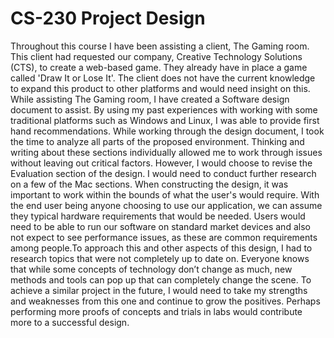 # CS-230 Project Design


Throughout this course I have been assisting a client, The Gaming room. This client had requested our company, Creative Technology Solutions (CTS), to create a web-based game. They already have in place a game called 'Draw It or Lose It'. The client does not have the current knowledge to expand this product to other platforms and would need insight on this. While assisting The Gaming room, I have created a Software design document to assist. By using my past experiences with working with some traditional platforms such as Windows and Linux, I was able to provide first hand recommendations.
	While working through the design document, I took the time to analyze all parts of the proposed environment. Thinking and writing about these sections individually allowed me to work through issues without leaving out critical factors. However, I would choose to revise the Evaluation section of the design. I would need to conduct further research on a few of the Mac sections.
	When constructing the design, it was important to work within the bounds of what the user's would require. With the end user being anyone choosing to use our application, we can assume they typical hardware requirements that would be needed. Users would need to be able to run our software on standard market devices and also not expect to see performance issues, as these are common requirements among people.To approach this and other aspects of this design, I had to research topics that were not completely up to date on. Everyone knows that while some concepts of technology don’t change as much, new methods and tools can pop up that can completely change the scene. To achieve a similar project in the future, I would need to take my strengths and weaknesses from this one and continue to grow the positives. Perhaps performing more proofs of concepts and trials in labs would contribute more to a successful design.
